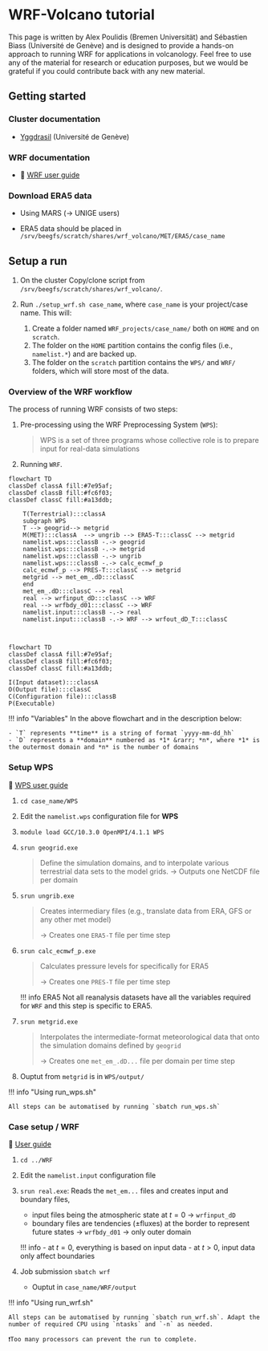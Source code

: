 # WRF-Volcano tutorial 

This page is written by Alex Poulidis (Bremen Universität) and Sébastien Biass (Université de Genève) and is designed to provide a hands-on approach to running WRF for applications in volcanology. Feel free to use any of the material for research or education purposes, but we would be grateful if you could contribute back with any new material.

## Getting started

### Cluster documentation

- [Yggdrasil](https://doc.eresearch.unige.ch/hpc/start) (Université de Genève)

### WRF documentation

- 📖 [WRF user guide](https://www2.mmm.ucar.edu/wrf/users/docs/user_guide_v4/v4.4/contents.html)

### Download ERA5 data 

- Using MARS (&rarr; UNIGE users)

- ERA5 data should be placed in `/srv/beegfs/scratch/shares/wrf_volcano/MET/ERA5/case_name`

## Setup a run 

1. On the cluster Copy/clone script from `/srv/beegfs/scratch/shares/wrf_volcano/`.
2. Run `./setup_wrf.sh case_name`, where `case_name` is your project/case name. This will:

    1. Create a folder named `WRF_projects/case_name/` both on `HOME` and on `scratch`. 
    2. The folder on the `HOME` partition contains the config files (i.e., `namelist.*`) and are backed up.
    3. The folder on the `scratch` partition contains the `WPS/` and `WRF/` folders, which will store most of the data.

### Overview of the WRF workflow

The process of running WRF consists of two steps:

1. Pre-processing using the WRF Preprocessing System (`WPS`):
   
   > WPS is a set of three programs whose collective role is to prepare input for real-data simulations

2. Running `WRF`.

```mermaid
flowchart TD
classDef classA fill:#7e95af; 
classDef classB fill:#fc6f03;
classDef classC fill:#a13ddb;
 
    T(Terrestrial):::classA  
    subgraph WPS
    T --> geogrid--> metgrid 
    M(MET):::classA  --> ungrib --> ERA5-T:::classC --> metgrid 
    namelist.wps:::classB -.-> geogrid
    namelist.wps:::classB -.-> metgrid
    namelist.wps:::classB -.-> ungrib
    namelist.wps:::classB -.-> calc_ecmwf_p
    calc_ecmwf_p --> PRES-T:::classC --> metgrid
    metgrid --> met_em_.dD:::classC 
    end
    met_em_.dD:::classC --> real 
    real --> wrfinput_dD:::classC --> WRF
    real --> wrfbdy_d01:::classC --> WRF
    namelist.input:::classB -.-> real
    namelist.input:::classB -.-> WRF --> wrfout_dD_T:::classC

     
``` 

```mermaid
flowchart TD
classDef classA fill:#7e95af; 
classDef classB fill:#fc6f03;
classDef classC fill:#a13ddb;

I(Input dataset):::classA
O(Output file):::classC
C(Configuration file):::classB
P(Executable)
```

!!! info "Variables"
    In the above flowchart and in the description below:

    - `T` represents **time** is a string of format `yyyy-mm-dd_hh`
    - `D` represents a **domain** numbered as *1* &rarr; *n*, where *1* is the outermost domain and *n* is the number of domains


### Setup WPS 

📖 [WPS user guide](https://www2.mmm.ucar.edu/wrf/users/docs/user_guide_v4/v4.4/users_guide_chap3.html)

1. `cd case_name/WPS` 
2. Edit the `namelist.wps` configuration file for **WPS**
3. `module load GCC/10.3.0 OpenMPI/4.1.1 WPS`
4. `srun geogrid.exe`

    > Define the simulation domains, and to interpolate various terrestrial data sets to the model grids.
    > &rarr; Outputs one NetCDF file per domain

5. `srun ungrib.exe`

    > Creates intermediary files (e.g., translate data from ERA, GFS or any other met model)
    >
    > &rarr; Creates one `ERA5-T` file per time step

6. `srun calc_ecmwf_p.exe` 
    
    > Calculates pressure levels for specifically for ERA5
    >
    > &rarr; Creates one `PRES-T` file per time step

    !!! info ERA5
        Not all reanalysis datasets have all the variables required for `WRF` and this step is specific to ERA5.


7. `srun metgrid.exe`
    
    > Interpolates the intermediate-format meteorological data that onto the simulation domains defined by `geogrid`
    > 
    > &rarr; Creates one `met_em_.dD...` file per domain per time step

8. Ouptut from `metgrid` is in `WPS/output/`

!!! info "Using run_wps.sh"

    All steps can be automatised by running `sbatch run_wps.sh`

### Case setup / WRF 

📖 [User guide](https://www2.mmm.ucar.edu/wrf/users/docs/user_guide_v4/v4.4/users_guide_chap5.html#realcase)

1. `cd ../WRF`
2. Edit the `namelist.input` configuration file

3. `srun real.exe`: Reads the `met_em...` files and creates input and boundary files, 
    - input files being the atmospheric state at $t=0$ &rarr; `wrfinput_dD`
    - boundary files are tendencies (±fluxes) at the border to represent future states &rarr; `wrfbdy_d01` &rarr; only outer domain

    !!! info
        - at $t=0$, everything is based on input data 
        - at $t>0$, input data only affect boundaries

4. Job submission `sbatch wrf`
    - Ouptut in `case_name/WRF/output`

!!! info "Using run_wrf.sh"

    All steps can be automatised by running `sbatch run_wrf.sh`. Adapt the number of required CPU using `ntasks` and `-n` as needed.

    ❗Too many processors can prevent the run to complete.
